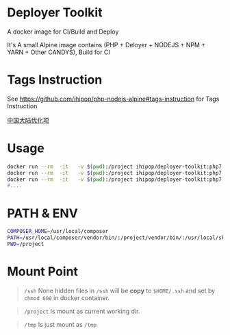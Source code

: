 # Deployer Toolkit

A docker image for CI/Build and Deploy

It's A small Alpine image contains (PHP + Deloyer + NODEJS + NPM + YARN + Other CANDYS), Build for CI 

# Tags Instruction

See https://github.com/ihipop/php-nodejs-alpine#tags-instruction for Tags Instruction

[中国大陆优化项](https://github.com/ihipop/deployer-toolkit/blob/master/README_CN.md)

# Usage 
```bash
docker run --rm  -it   -v $(pwd):/project ihipop/deployer-toolkit:php7.1-node8.9-dep6.0 dep --version
docker run --rm  -it   -v $(pwd):/project ihipop/deployer-toolkit:php7.1-node8.9-dep6.0 composer --version
docker run --rm  -it   -v $(pwd):/project ihipop/deployer-toolkit:php7.1-node8.9-dep6.0 npm --version
#....
```

# PATH & ENV
```bash
COMPOSER_HOME=/usr/local/composer
PATH=/usr/local/composer/vendor/bin/:/project/vendor/bin/:/usr/local/sbin:/usr/local/bin:/usr/sbin:/usr/bin:/sbin:/bin
PWD=/project
```

# Mount Point
> `/ssh` 
None hidden files in `/ssh` will be **copy** to `$HOME/.ssh`  and set by `chmod 600` in docker container.

> `/project`
Is mount as current working dir.

> `/tmp` 
Is just mount as `/tmp`
